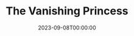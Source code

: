 ---
title: The Vanishing Princess
date: 2023-09-08T00:00:00
opening_date: 1928-12-19
closing_date:
layout: productions
playbill:
Theatre: Theatre Jacksonville
cast:
- The Vanishing Princess: Birsa Shepard
- The King: Morris Diamond
- Mr. I-Say: F.W. Armbuster
- Matinka: Ralph M. Anderson
crew:
- Staging: F.W. Armbuster
understudies:
orchestra:
---